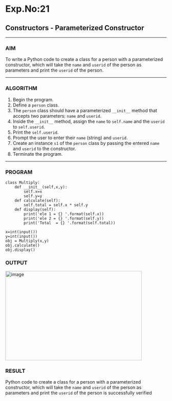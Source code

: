 # Exp.No:21  
## Constructors - Parameterized Constructor

---

### AIM  
To write a Python code to create a class for a person with a parameterized constructor, which will take the `name` and `userid` of the person as parameters and print the `userid` of the person.

---

### ALGORITHM

1. Begin the program.  
2. Define a `person` class.  
3. The `person` class should have a parameterized `__init__` method that accepts two parameters: `name` and `userid`.  
4. Inside the `__init__` method, assign the `name` to `self.name` and the `userid` to `self.userid`.  
5. Print the `self.userid`.  
6. Prompt the user to enter their `name` (string) and `userid`.  
7. Create an instance `s1` of the `person` class by passing the entered `name` and `userid` to the constructor.  
8. Terminate the program.

---

### PROGRAM

```
class Multiply:
    def __init__(self,x,y):
        self.x=x
        self.y=y
    def calculate(self):
        self.total = self.x * self.y
    def display(self):
        print('ele 1 = {} '.format(self.x))
        print('ele 2 = {} '.format(self.y))
        print('Total  = {} '.format(self.total))

x=int(input())
y=int(input())
obj = Multiply(x,y)
obj.calculate()
obj.display()
```

### OUTPUT

<img width="426" height="279" alt="image" src="https://github.com/user-attachments/assets/51a1b963-983a-4999-8166-61ec1b5d8697" />


### RESULT

Python code to create a class for a person with a parameterized constructor, which will take the `name` and `userid` of the person as parameters and print the `userid` of the person is successfully verified
